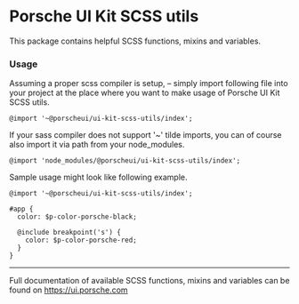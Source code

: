 # Porsche UI Kit SCSS utils

This package contains helpful SCSS functions, mixins and variables.

### Usage

Assuming a proper scss compiler is setup, – simply import following file into your project 
at the place where you want to make usage of Porsche UI Kit SCSS utils.

```
@import '~@porscheui/ui-kit-scss-utils/index';
```

If your sass compiler does not support '~' tilde imports, you can of course also import it via
path from your node_modules.

```
@import 'node_modules/@porscheui/ui-kit-scss-utils/index';
```

Sample usage might look like following example.

```
@import '~@porscheui/ui-kit-scss-utils/index';

#app {
  color: $p-color-porsche-black;
  
  @include breakpoint('s') {
    color: $p-color-porsche-red;
  }
}
```

---

Full documentation of available SCSS functions, mixins and variables can be found on https://ui.porsche.com